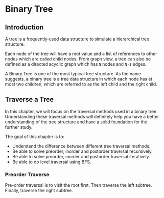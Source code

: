 # Binary Tree

## Introduction

A tree is a frequently-used data structure to simulate a hierarchical tree structure.

Each node of the tree will have a root value and a list of references to other nodes which are called child nodes. From graph view, a tree can also be defined as a directed acyclic graph which has `N` nodes and `N-1` edges.

A Binary Tree is one of the most typical tree structure. As the name suggests, a binary tree is a tree data structure in which each node has at most two children, which are referred to as the left child and the right child.

## Traverse a Tree

In this chapter, we will focus on the traversal methods used in a binary tree. Understanding these traversal methods will definitely help you have a better understanding of the tree structure and have a solid foundation for the further study.

The goal of this chapter is to:

- Understand the difference between different tree traversal methods.
- Be able to solve preorder, inorder and postorder traversal recursively.
- Be able to solve preorder, inorder and postorder traversal iteratively.
- Be able to do level traversal using BFS.

### Preorder Traverse

Pre-order traversal is to visit the root first. Then traverse the left subtree. Finally, traverse the right subtree.

